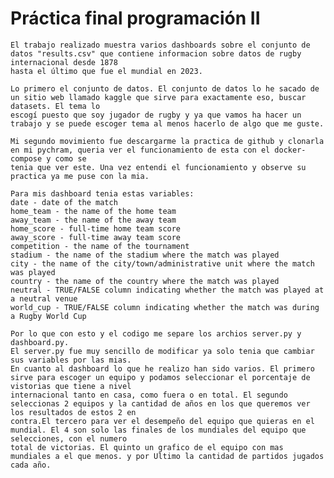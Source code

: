 # Práctica final programación II


    El trabajo realizado muestra varios dashboards sobre el conjunto de datos "results.csv" que contiene informacion sobre datos de rugby internacional desde 1878
    hasta el último que fue el mundial en 2023.
    
    Lo primero el conjunto de datos. El conjunto de datos lo he sacado de un sitio web llamado kaggle que sirve para exactamente eso, buscar datasets. El tema lo 
    escogí puesto que soy jugador de rugby y ya que vamos ha hacer un trabajo y se puede escoger tema al menos hacerlo de algo que me guste.
    
    Mi segundo movimiento fue descargarme la practica de github y clonarla en mi pychram, queria ver el funcionamiento de esta con el docker-compose y como se
    tenia que ver este. Una vez entendi el funcionamiento y observe su practica ya me puse con la mia.

    Para mis dashboard tenia estas variables:
    date - date of the match
    home_team - the name of the home team
    away_team - the name of the away team
    home_score - full-time home team score
    away_score - full-time away team score
    competition - the name of the tournament
    stadium - the name of the stadium where the match was played
    city - the name of the city/town/administrative unit where the match was played
    country - the name of the country where the match was played
    neutral - TRUE/FALSE column indicating whether the match was played at a neutral venue
    world_cup - TRUE/FALSE column indicating whether the match was during a Rugby World Cup

    Por lo que con esto y el codigo me separe los archios server.py y dashboard.py.
    El server.py fue muy sencillo de modificar ya solo tenia que cambiar sus variables por las mias.
    En cuanto al dashboard lo que he realizo han sido varios. El primero sirve para escoger un equipo y podamos seleccionar el porcentaje de vistorias que tiene a nivel
    internacional tanto en casa, como fuera o en total. El segundo seleccionas 2 equipos y la cantidad de años en los que queremos ver los resultados de estos 2 en 
    contra.El tercero para ver el desempeño del equipo que quieras en el mundial. El 4 son solo las finales de los mundiales del equipo que selecciones, con el numero 
    total de victorias. El quinto un grafico de el equipo con mas mundiales a el que menos. y por Ultimo la cantidad de partidos jugados cada año.
